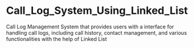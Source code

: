 # Call_Log_System_Using_Linked_List
Call Log Management System that provides users with a interface for handling call logs, including call history, contact management, and various functionalities with the help of Linked List
